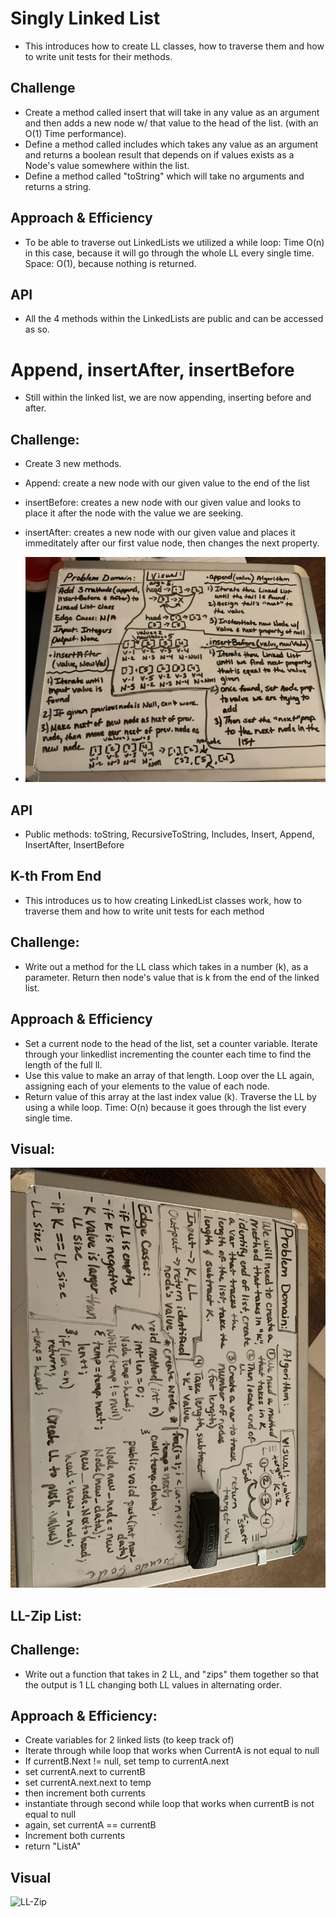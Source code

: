 # Singly Linked List
- This introduces how to create LL classes, how to traverse them and how to write unit tests for their methods.

## Challenge
- Create a method called insert that will take in any value as an argument and then adds a new node w/ that value to the head of the list. (with an O(1) Time performance).
- Define a method called includes which takes any value as an argument and returns a boolean result that depends on if values exists as a Node's value somewhere within the list.
- Define a method called "toString" which will take no arguments and returns a string.

## Approach & Efficiency
- To be able to traverse out LinkedLists we utilized a while loop: Time O(n) in this case, because it will go through the whole LL every single time. Space: O(1), because nothing is returned.

## API
- All the 4 methods within the LinkedLists are public and can be accessed as so.

# Append, insertAfter, insertBefore
- Still within the linked list, we are now appending, inserting before and after.

## Challenge:
- Create 3 new methods. 
- Append: create a new node with our given value to the end of the list
- insertBefore: creates a new node with our given value and looks to place it after the node with the value we are seeking.
- insertAfter: creates a new node with our given value and places it immeditately after our first value node, then changes the next property.


- ![appendwhiteboard](assets/whiteboard01-18.jpg)

## API
- Public methods: toString, RecursiveToString, Includes, Insert, Append, InsertAfter, InsertBefore

## K-th From End
- This introduces us to how creating LinkedList classes work, how to traverse them and how to write unit tests for each method

## Challenge:
- Write out a method for the LL class which takes in a number (k), as a parameter. Return then node's value that is k from the end of the linked list.

## Approach & Efficiency
- Set a current node to the head of the list, set a counter variable. Iterate through your linkedlist incrementing the counter each time to find the length of the full ll.
- Use this value to make an array of that length. Loop over the LL again, assigning each of your elements to the value of each node.
- Return value of this array at the last index value (k). Traverse the LL by using a while loop. Time: O(n) because it goes through the list every single time. 

## Visual:
![K-th](./assets/finding-kth.jpg)

## LL-Zip List:

## Challenge:
- Write out a function that takes in 2 LL, and "zips" them together so that the output is 1 LL changing both LL values in alternating order.

## Approach & Efficiency:
- Create variables for 2 linked lists (to keep track of)
- Iterate through while loop that works when CurrentA is not equal to null 
- If currentB.Next != null, set temp to currentA.next
- set currentA.next to currentB
- set currentA.next.next to temp
- then increment both currents
- instantiate through second while loop that works when currentB is not equal to null
- again, set currentA == currentB
- Increment both currents
- return "ListA"

## Visual
![LL-Zip](./assets/zip-list.jpg)

